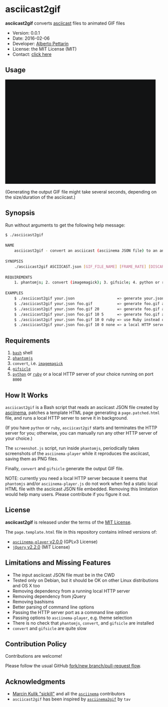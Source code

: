 # asciicast2gif 

**asciicast2gif** converts [asciicast](https://github.com/asciinema/asciinema/blob/master/doc/asciicast-v1.md) files to animated GIF files 

* Version: 0.0.1
* Date: 2016-02-06
* Developer: [Alberto Pettarin](http://www.albertopettarin.it/)
* License: the MIT License (MIT)
* Contact: [click here](http://www.albertopettarin.it/contact.html)

## Usage

![Usage asciicast GIF](gifs/usage.gif)

(Generating the output GIF file might take several seconds,
depending on the size/duration of the asciicast.)

## Synopsis

Run without arguments to get the following help message:

```bash
$ ./asciicast2gif 

NAME
    asciicast2gif - convert an asciicast (asciinema JSON file) to an animated GIF file

SYNOPSIS
    ./asciicast2gif ASCIICAST.json [GIF_FILE_NAME] [FRAME_RATE] [DISCARD_FRAMES] [py2|py3|ruby|none]

REQUIREMENTS
    1. phantomjs; 2. convert (imagemagick); 3. gifsicle; 4. python or ruby or a local HTTP server running on port 8000    

EXAMPLES
    $ ./asciicast2gif your.json                   => generate your.json.gif at 10 fps
    $ ./asciicast2gif your.json foo.gif           => generate foo.gif at 10 fps
    $ ./asciicast2gif your.json foo.gif 20        => generate foo.gif at 20 fps
    $ ./asciicast2gif your.json foo.gif 10 5      => generate foo.gif at 10 fps discarding the last 5 screenshots
    $ ./asciicast2gif your.json foo.gif 10 0 ruby => use Ruby instead of Python 2 to start a local HTTP server
    $ ./asciicast2gif your.json foo.gif 10 0 none => a local HTTP server is already running on port 8000
```

## Requirements

1. [``bash``](https://www.gnu.org/software/bash/) shell
2. [``phantomjs``](http://phantomjs.org/)
3. ``convert``, i.e. [``imagemagick``](http://www.imagemagick.org)
4. [``gifsicle``](https://github.com/kohler/gifsicle)
5. [``python``](https://www.python.org/) or [``ruby``](https://www.ruby-lang.org/)
   or a local HTTP server of your choice running on port ``8000``

## How It Works

``asciicast2gif`` is a Bash script that reads an asciicast JSON file
created by [asciinema](https://asciinema.org/),
patches a template HTML page generating a ``page.patched.html`` file,
and runs a local HTTP server to serve it in background.

(If you have ``python`` or ``ruby``,
``asciicast2gif`` starts and terminates the HTTP server for you;
otherwise, you can manually run any other HTTP server of your choice.)

The ``screenshot.js`` script, run inside ``phantomjs``,
periodically takes screenshots of the ``asciinema-player``
while it reproduces the asciicast,
saving them as PNG files.

Finally, ``convert`` and ``gifsicle`` generate the output GIF file.

NOTE: currently you need a local HTTP server because it seems that
``phantomjs`` and/or ``asciinema-player.js`` do not work
when fed a static local HTML file with the asciicast JSON file embedded.
Removing this limitation would help many users.
Please contribute if you figure it out.

## License

**asciicast2gif** is released under the terms of the [MIT License](LICENSE).

The ``page.template.html`` file in this repository contains inlined versions of:

* [``asciinema-player`` v2.0.0](https://github.com/asciinema/asciinema-player) (GPLv3 License)
* [``jQuery`` v2.2.0](https://jquery.com/) (MIT License)

## Limitations and Missing Features 

* The input asciicast JSON file must be in the CWD
* Tested only on Debian, but it should be OK on other Linux distributions and OS X too
* Removing dependency from a running local HTTP server
* Removing dependency from jQuery
* Removing bashisms
* Better parsing of command line options
* Passing the HTTP server port as a command line option
* Passing options to ``asciinema-player``, e.g. theme selection
* There is no check that ``phantomjs``, ``convert``, and ``gifsicle`` are installed
* ``convert`` and ``gifsicle`` are quite slow

## Contribution Policy

Contributions are welcome!

Please follow the usual GitHub
[fork/new branch/pull-request flow](https://guides.github.com/activities/contributing-to-open-source/).

## Acknowledgments 

* [Marcin Kulik "sickill"](https://asciinema.org/~sickill) and all the [``asciinema``](https://asciinema.org/) contributors
* ``asciicast2gif`` has been inspired by [``asciinema2gif``](https://github.com/tav/asciinema2gif) by ``tav``



